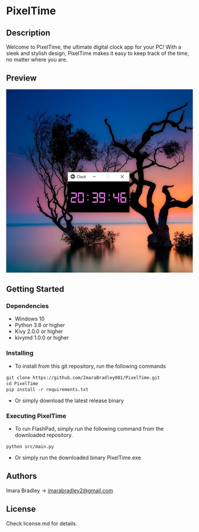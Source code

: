 # PixelTime

## Description
Welcome to PixelTime, the ultimate digital clock app for your PC! With a sleek and stylish design, PixelTime makes it easy to keep track of the time, no matter where you are.

## Preview
![alt text](https://github.com/ImaraBradley001/PixelTime/raw/master/preview/1.png)

## Getting Started

### Dependencies

*  Windows 10
* Python 3.8 or higher
* Kivy 2.0.0 or higher
* kivymd 1.0.0 or higher

### Installing

* To install from this git repository, run the following commands
```
git clone https://github.com/ImaraBradley001/PixelTime.git
cd PixelTime
pip install -r requirements.txt
```
* Or simply download the latest release binary

### Executing PixelTime
* To run FlashPad, simply run the following command from the downloaded repository.
```
python src/main.py
```
* Or simply run the downloaded binary PixelTime.exe 

## Authors

Imara Bradley -> imarabradley2@gmail.com

## License

Check license.md for details.
